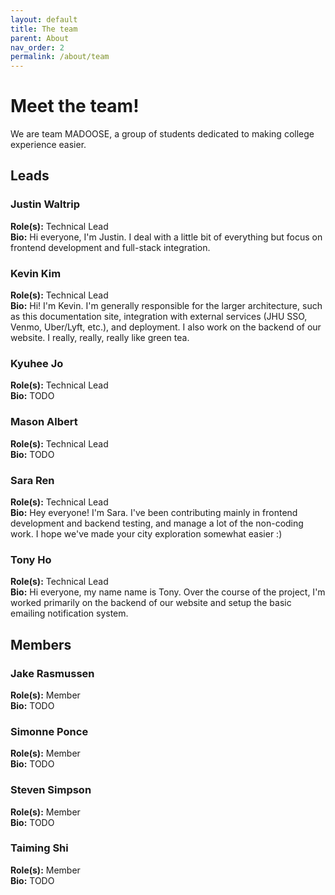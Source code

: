 ```yaml
---
layout: default
title: The team
parent: About
nav_order: 2
permalink: /about/team
---
```


# Meet the team!

We are team MADOOSE, a group of students dedicated to making college experience easier.

## Leads

### Justin Waltrip
**Role(s):** Technical Lead  
**Bio:** Hi everyone, I'm Justin.  I deal with a little bit of everything but focus on frontend development and full-stack integration.

### Kevin Kim
**Role(s):** Technical Lead  
**Bio:** Hi! I'm Kevin. I'm generally responsible for the larger architecture, such as this documentation site, integration with external services (JHU SSO, Venmo, Uber/Lyft, etc.), and deployment. I also work on the backend of our website. I really, really, really like green tea.

### Kyuhee Jo
**Role(s):** Technical Lead  
**Bio:** TODO

### Mason Albert
**Role(s):** Technical Lead  
**Bio:** TODO

### Sara Ren
**Role(s):** Technical Lead  
**Bio:** Hey everyone! I'm Sara. I've been contributing mainly in frontend development and backend testing, and manage a lot of the non-coding work. I hope we've made your city exploration somewhat easier :)

### Tony Ho
**Role(s):** Technical Lead  
**Bio:** Hi everyone, my name name is Tony. Over the course of the project, I'm worked primarily on the backend of our website and setup the basic emailing notification system. 

## Members

### Jake Rasmussen
**Role(s):** Member  
**Bio:** TODO

### Simonne Ponce
**Role(s):** Member  
**Bio:** TODO

### Steven Simpson
**Role(s):** Member  
**Bio:** TODO

### Taiming Shi
**Role(s):** Member  
**Bio:** TODO
